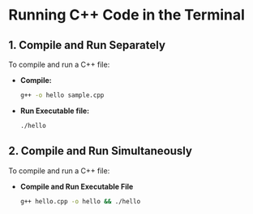 # Running C++ Code in the Terminal

## 1. Compile and Run Separately
To compile and run a C++ file:

- **Compile:**
  ```bash
  g++ -o hello sample.cpp
- **Run Executable file:**
    ```bash
    ./hello

## 2. Compile and Run Simultaneously
To compile and run a C++ file:
- **Compile and Run Executable File**
    ```bash
    g++ hello.cpp -o hello && ./hello
